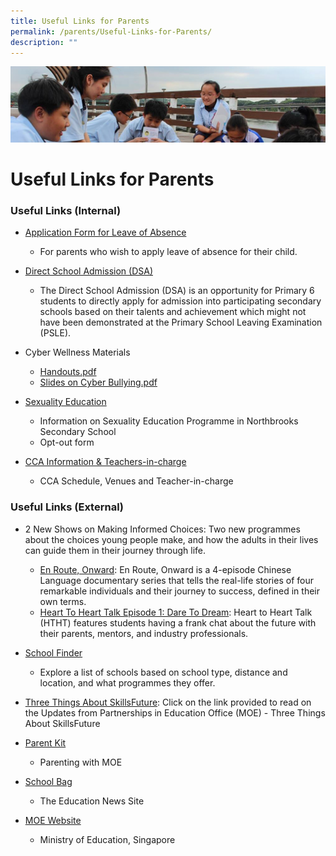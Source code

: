 ```yaml
---
title: Useful Links for Parents
permalink: /parents/Useful-Links-for-Parents/
description: ""
---
```

![](/images/Parentsbanner.jpg)

Useful Links for Parents
========================
### Useful Links (Internal) 
* [Application Form for Leave of Absence](https://form.gov.sg/#!/60cc38174363940011bb95a3)
    - For parents who wish to apply leave of absence for their child.
* [Direct School Admission (DSA)](/northbrooks-experience/DSA-at-Northbrooks/permalink/)
    - The Direct School Admission (DSA) is an opportunity for Primary 6 students to directly apply for admission into participating secondary schools based on their talents and achievement which might not have been demonstrated at the Primary School Leaving Examination (PSLE).

* Cyber Wellness Materials
  
   -  [Handouts.pdf](/files/Additional%20Slides%20to%20Print%20as%20Handouts.pdf)
   -  [Slides on Cyber Bullying.pdf](/files/Additional%20Slides%20to%20share%20on%20cyber%20bullying.pdf)

* [Sexuality Education](/co-curriculum/CCE/Sexuality-Education-Programme/permalink/)
   -    Information on Sexuality Education Programme in Northbrooks Secondary School
   -    Opt-out form

* [CCA Information & Teachers-in-charge](/co-curriculum/CCA/CCA/permalink/)
   - CCA Schedule, Venues and Teacher-in-charge

### Useful Links (External)
* 2 New Shows on Making Informed Choices: Two new programmes about the choices young people make, and how the adults in their lives can guide them in their journey through life.
   - [En Route, Onward](https://www.youtube.com/watch?v=D_dUaw_Bk4E): En Route, Onward is a 4-episode Chinese Language documentary series that tells the real-life stories of four remarkable individuals and their journey to success, defined in their own terms.
   - [Heart To Heart Talk Episode 1: Dare To Dream](https://www.youtube.com/watch?v=oErCODtoqWI): Heart to Heart Talk (HTHT) features students having a frank chat about the future with their parents, mentors, and industry professionals.

* [School Finder](https://www.moe.gov.sg/schoolfinder/)

   - Explore a list of schools based on school type, distance and location, and what programmes they offer.

* [Three Things About SkillsFuture](/people/Parents/Three-Things-About-SkillsFuture/permalink/): Click on the link provided to read on the Updates from Partnerships in Education Office (MOE) - Three Things About SkillsFuture
* [Parent Kit](https://www.moe.gov.sg/parentkit)
   - Parenting with MOE

* [School Bag](https://www.schoolbag.edu.sg/)
   - The Education News Site

* [MOE Website](https://www.moe.gov.sg/)
   - Ministry of Education, Singapore